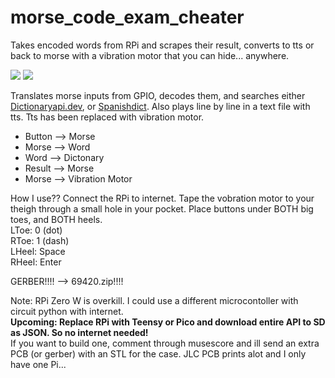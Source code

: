 # morse_code_exam_cheater
Takes encoded words from RPi and scrapes their result, converts to tts or back to morse with a vibration motor that you can hide... anywhere.

<img src="https://raw.githubusercontent.com/E-Krabs/morse_code_exam_cheater/main/3d_dark_front.png"></img>
<img src="https://raw.githubusercontent.com/E-Krabs/morse_code_exam_cheater/main/3D_dark_back.png"></img>

Translates morse inputs from GPIO, decodes them, and searches either <a href="https://api.dictionaryapi.dev">Dictionaryapi.dev</a>, or <a href="https://spanishdict.com">Spanishdict</a>.
Also plays line by line in a text file with tts. Tts has been replaced with vibration motor.

<ul>
  <li>Button --> Morse</li>
  <li>Morse --> Word</li>
  <li>Word --> Dictonary</li>
  <li>Result --> Morse</li>
  <li>Morse --> Vibration Motor</li>
</ul>

How I use??
Connect the RPi to internet. Tape the vobration motor to your theigh through a small hole in your pocket. Place buttons under BOTH big toes, and BOTH heels. <br>
LToe: 0 (dot)<br>
RToe: 1 (dash)<br>
LHeel: Space<br>
RHeel: Enter

GERBER!!!! --> 69420.zip!!!!

Note: RPi Zero W is overkill. I could use a different microcontoller with circuit python with internet.<br>
<b>Upcoming: Replace RPi with Teensy or Pico and download entire API to SD as JSON. So no internet needed!</b><br>
If you want to build one, comment through musescore and ill send an extra PCB (or gerber) with an STL for the case. JLC PCB prints alot and I only have one Pi...
